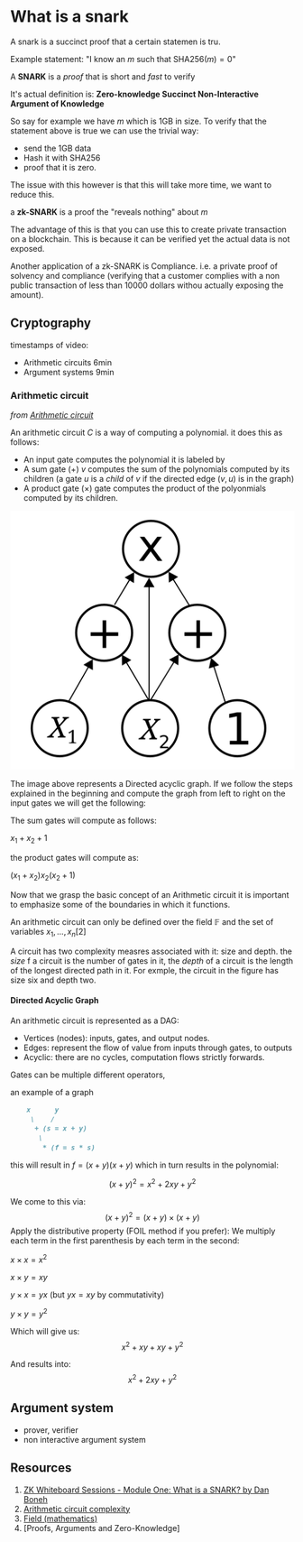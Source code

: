 # What is a snark

A snark is a succinct proof that a certain statemen is tru.

Example statement: "I know an $m$ such that $\text{SHA256}(m) = 0$"

A **SNARK** is a *proof* that is short and *fast* to verify

It's actual definition is: **Zero-knowledge Succinct Non-Interactive Argument of Knowledge**

So say for example we have $m$ which is 1GB in size. To verify that the statement above is true we can use the trivial way:

- send the 1GB data
- Hash it with SHA256
- proof that it is zero.

The issue with this however is that this will take more time, we want to reduce this.

a **zk-SNARK** is a proof the "reveals nothing" about $m$

The advantage of this is that you can use this to create private transaction on a blockchain. This is because it can be verified yet the actual data is not exposed.

Another application of a zk-SNARK is Compliance. i.e. a private proof of solvency and compliance (verifying that a customer complies with a non public transaction of less than 10000 dollars withou actually exposing the amount).

## Cryptography

timestamps of video:

- Arithmetic circuits 6min
- Argument systems 9min

### Arithmetic circuit

*from [Arithmetic circuit](../mathematics/other/arithmetic_circuit.md)*

An arithmetic circuit $C$ is a way of computing a polynomial. it does this as follows:

- An input gate computes the polynomial it is labeled by
- A sum gate ($+$) $v$ computes the sum of the polynomials computed by its children (a gate $u$ is a *child* of $v$ if the directed edge $(v,u)$ is in the graph)
- A product gate ($\times$) gate computes the product of the polyonmials computed by its children.

![alt text](./img/ArithmeticCircuit.svg "figure: Directed acyclic graph")

The image above represents a Directed acyclic graph. If we follow the steps explained in the beginning and compute the graph from left to right on the input gates we will get the following:

The sum gates will compute as follows:

$x_1+x_2+1$

the product gates will compute as:

$(x_1+x_2)x_2(x_2+1)$

Now that we grasp the basic concept of an Arithmetic circuit it is important to emphasize some of the boundaries in which it functions.

An arithmetic circuit can only be defined over the field $\mathbb{F}$ and the set of variables $x_1,...,x_n$[2]

A circuit has two complexity measres associated with it: size and depth. the *size* f a circuit is the number of gates in it, the *depth* of a circuit is the length of the longest directed path in it. For exmple, the circuit in the figure has size six and depth two.

#### Directed Acyclic Graph

An arithmetic circuit is represented as a DAG:

- Vertices (nodes): inputs, gates, and output nodes.
- Edges: represent the flow of value from inputs through gates, to outputs
- Acyclic: there are no cycles, computation flows strictly forwards.

Gates can be multiple different operators,

an example of a graph

```md
    x      y
     \    /
      + (s = x + y)
       \
        * (f = s * s)
```

this will result in $f=(x+y)(x+y)$ which in turn results in the polynomial:

$$
(x+y)^2=x^2+2xy+y^2
$$

We come to this via:
$$
(x+y)^2=(x+y)\times(x+y)
$$
Apply the distributive property (FOIL method if you prefer):
We multiply each term in the first parenthesis by each term in the second:

$x \times x = x^2$

$x \times y = xy$

$y \times x = yx$ (but $yx = xy$ by commutativity)

$y \times y = y^2$

Which will give us:
$$
    x^2+xy+xy+y^2
$$

And results into:
$$
x^2+2xy+y^2
$$

## Argument system

- prover, verifier
- non interactive argument system

## Resources

1. [ZK Whiteboard Sessions - Module One: What is a SNARK? by Dan Boneh](https://youtu.be/h-94UhJLeck)
2. [Arithmetic circuit complexity](https://en.wikipedia.org/wiki/Arithmetic_circuit_complexity)
3. [Field (mathematics)](https://en.wikipedia.org/wiki/Field_(mathematics))
4. [Proofs, Arguments and Zero-Knowledge]
